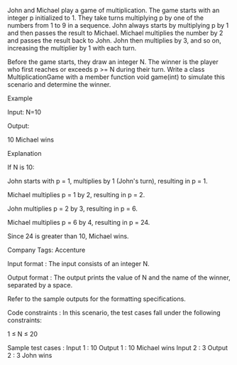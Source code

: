 John and Michael play a game of multiplication. The game starts with an integer p initialized to 1. They take turns multiplying p by one of the numbers from 1 to 9 in a sequence. John always starts by multiplying p by 1 and then passes the result to Michael. Michael multiplies the number by 2 and passes the result back to John. John then multiplies by 3, and so on, increasing the multiplier by 1 with each turn.



Before the game starts, they draw an integer N. The winner is the player who first reaches or exceeds p >= N during their turn. Write a class MultiplicationGame with a member function void game(int) to simulate this scenario and determine the winner.



Example 



Input: N=10

Output:

10 Michael wins



Explanation

If N is 10:

John starts with p = 1, multiplies by 1 (John's turn), resulting in p = 1.

Michael multiplies p = 1 by 2, resulting in p = 2.

John multiplies p = 2 by 3, resulting in p = 6.

Michael multiplies p = 6 by 4, resulting in p = 24.

Since 24 is greater than 10, Michael wins.



Company Tags: Accenture 

Input format :
The input consists of an integer N.

Output format :
The output prints the value of N and the name of the winner, separated by a space.



Refer to the sample outputs for the formatting specifications.

Code constraints :
In this scenario, the test cases fall under the following constraints:

1 ≤ N ≤ 20

Sample test cases :
Input 1 :
10
Output 1 :
10 Michael wins
Input 2 :
3
Output 2 :
3 John wins
